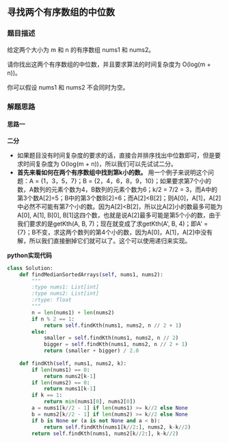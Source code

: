 ## 寻找两个有序数组的中位数
### 题目描述
给定两个大小为 m 和 n 的有序数组 nums1 和 nums2。

请你找出这两个有序数组的中位数，并且要求算法的时间复杂度为 O(log(m + n))。

你可以假设 nums1 和 nums2 不会同时为空。

### 解题思路
#### 思路一
**二分**
- 如果题目没有时间复杂度的要求的话，直接合并排序找出中位数即可，但是要求时间复杂度为 O(log(m + n))，所以我们可以先试试二分。
- **首先来看如何在两个有序数组中找到第k小的数。** 用一个例子来说明这个问题：A = {1，3，5，7}；B = {2，4，6，8，9，10}；如果要求第7个小的数，A数列的元素个数为4，B数列的元素个数为6；k/2 = 7/2 = 3，而A中的第3个数A[2]=5；B中的第3个数B[2]=6；而A[2]<B[2]；则A[0]，A[1]，A[2]中必然不可能有第7个小的数。因为A[2]<B[2]，所以比A[2]小的数最多可能为A[0], A[1], B[0], B[1]这四个数，也就是说A[2]最多可能是第5个小的数，由于我们要求的是getKth(A, B, 7)；现在就变成了求getKth(A', B, 4)；即A' = {7}；B不变，求这两个数列的第4个小的数，因为A[0]，A[1]，A[2]中没有解，所以我们直接删掉它们就可以了。这个可以使用递归来实现。

**python实现代码**
```python
class Solution:
    def findMedianSortedArrays(self, nums1, nums2):
        """
        :type nums1: List[int]
        :type nums2: List[int]
        :rtype: float
        """
        n = len(nums1) + len(nums2)
        if n % 2 == 1:
            return self.findKth(nums1, nums2, n // 2 + 1)
        else:
            smaller = self.findKth(nums1, nums2, n // 2)
            bigger = self.findKth(nums1, nums2, n // 2 + 1)
            return (smaller + bigger) / 2.0
        
    def findKth(self, nums1, nums2, k):
        if len(nums1) == 0:
            return nums2[k-1]
        if len(nums2) == 0:
            return nums1[k-1]
        if k == 1:
            return min(nums1[0], nums2[0])
        a = nums1[k//2 - 1] if len(nums1) >= k//2 else None
        b = nums2[k//2 - 1] if len(nums2) >= k//2 else None
        if b is None or (a is not None and a < b):
            return self.findKth(nums1[k//2:], nums2, k-k//2)
        return self.findKth(nums1, nums2[k//2:], k-k//2)

```

